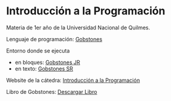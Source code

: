 # Introducción a la Programación
Materia de 1er año de la Universidad Nacional de Quilmes.

Lenguaje de programación: [Gobstones](http://www.gobstones.org/)

Entorno donde se ejecuta 
* en bloques: [Gobstones JR](https://gobstones.github.io/gobstones-web/#/blocks?course=gobstones/curso-InPr-UNQ)
* en texto: [Gobstones SR](https://gobstones.github.io/gobstones-sr/?course=gobstones/curso-InPr-UNQ)

Website de la cátedra: [Introducción a la Programación](http://inpr.web.unq.edu.ar/)

Libro de Gobstones: [Descargar Libro](http://inpr.web.unq.edu.ar/el-libro-de-gobstones/?dl_id=35)


